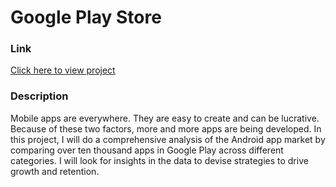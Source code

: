 # Google Play Store

### Link

[Click here to view project](google_play_store.ipynb)

### Description

Mobile apps are everywhere. They are easy to create and can be lucrative. Because of these two factors, more and more apps are being developed. In this project, I will do a comprehensive analysis of the Android app market by comparing over ten thousand apps in Google Play across different categories. I will look for insights in the data to devise strategies to drive growth and retention.
